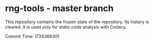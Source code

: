 # rng-tools - master branch

This repository contains the frozen state of the repository.
Its history is cleared. It is used only for static code
analysis with Codacy.

Commit Time: 1726366301